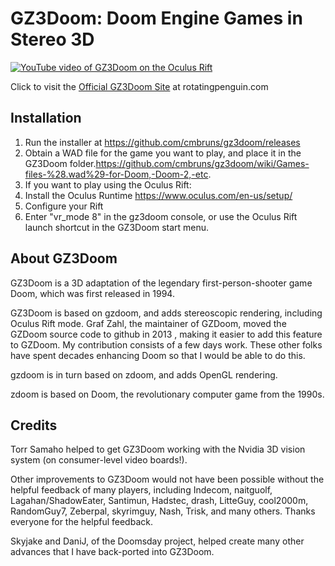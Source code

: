 <h1>GZ3Doom: Doom Engine Games in Stereo 3D</h1>

[![YouTube video of GZ3Doom on the Oculus Rift](https://raw.githubusercontent.com/cmbruns/gz3doom/master/gz3doom/gz3doom_video.png)](http://www.youtube.com/watch?v=gJL_5EZiQWY)

Click to visit the <a href="http://rotatingpenguin.com">Official GZ3Doom Site</a> at rotatingpenguin.com

<h2>Installation</h2>

1. Run the installer at https://github.com/cmbruns/gz3doom/releases
2. Obtain a WAD file for the game you want to play, and place it in the GZ3Doom folder.https://github.com/cmbruns/gz3doom/wiki/Games-files-%28.wad%29-for-Doom,-Doom-2,-etc.
3. If you want to play using the Oculus Rift:
  1. Install the Oculus Runtime https://www.oculus.com/en-us/setup/
  2. Configure your Rift
  1. Enter "vr_mode 8" in the gz3doom console, or use the Oculus Rift launch shortcut in the GZ3Doom start menu.

<h2>About GZ3Doom</h2>

GZ3Doom is a 3D adaptation of the legendary first-person-shooter game Doom, which was first released in 1994.

GZ3Doom is based on gzdoom, and adds stereoscopic rendering, including Oculus Rift mode. 
Graf Zahl, the maintainer of GZDoom, moved the GZDoom source code to github in 2013 , making it easier
to add this feature to GZDoom. My contribution consists of a few days work. These other folks have spent 
decades enhancing Doom so that I would be able to do this.

gzdoom is in turn based on zdoom, and adds OpenGL rendering.

zdoom is based on Doom, the revolutionary computer game from the 1990s.

<h2>Credits</h2>

Torr Samaho helped to get GZ3Doom working with the Nvidia 3D vision system (on consumer-level video boards!).

Other improvements to GZ3Doom would not have been possible without the helpful feedback of many players, including Indecom, naitguolf, Lagahan/ShadowEater, Santimun, Hadstec, drash, LitteGuy, cool2000m, RandomGuy7, Zeberpal, skyrimguy, Nash, Trisk, and many others. Thanks everyone for the helpful feedback.

Skyjake and DaniJ, of the Doomsday project, helped create many other advances that I have back-ported into GZ3Doom.
